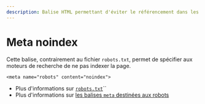 ```yaml
---
description: Balise HTML permettant d'éviter le référencement dans les moteurs de recherche
---
```


# Meta noindex

Cette balise, contrairement au fichier `robots.txt`, permet de spécifier aux moteurs de recherche de ne pas indexer la page.

```markup
<meta name="robots" content="noindex">
```

* Plus d'informations sur [`robots.txt`](https://support.google.com/webmasters/answer/6062608?hl=fr)\`\`
* Plus d'informations sur [les balises `meta` destinées aux robots](https://yoast.com/robots-meta-tags/)



